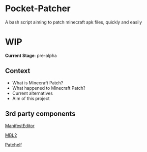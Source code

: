 # Pocket-Patcher
A bash script aiming to patch minecraft apk files, quickly and easily

# WIP
**Current Stage**: pre-alpha

## Context
- What is Minecraft Patch?
- What happened to Minecraft Patch?
- Current alternatives
- Aim of this project

## 3rd party components
[ManifestEditor](https://github.com/WindySha/ManifestEditor)

[MBL2](https://github.com/mcbegamerxx954/mtbinloader2)

[Patchelf](https://github.com/NixOS/patchelf)